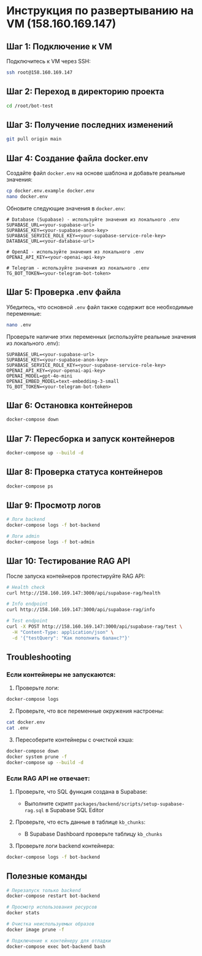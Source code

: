 # Инструкция по развертыванию на VM (158.160.169.147)

## Шаг 1: Подключение к VM

Подключитесь к VM через SSH:
```bash
ssh root@158.160.169.147
```

## Шаг 2: Переход в директорию проекта

```bash
cd /root/bot-test
```

## Шаг 3: Получение последних изменений

```bash
git pull origin main
```

## Шаг 4: Создание файла docker.env

Создайте файл `docker.env` на основе шаблона и добавьте реальные значения:

```bash
cp docker.env.example docker.env
nano docker.env
```

Обновите следующие значения в `docker.env`:

```env
# Database (Supabase) - используйте значения из локального .env
SUPABASE_URL=<your-supabase-url>
SUPABASE_KEY=<your-supabase-anon-key>
SUPABASE_SERVICE_ROLE_KEY=<your-supabase-service-role-key>
DATABASE_URL=<your-database-url>

# OpenAI - используйте значения из локального .env
OPENAI_API_KEY=<your-openai-api-key>

# Telegram - используйте значения из локального .env
TG_BOT_TOKEN=<your-telegram-bot-token>
```

## Шаг 5: Проверка .env файла

Убедитесь, что основной `.env` файл также содержит все необходимые переменные:

```bash
nano .env
```

Проверьте наличие этих переменных (используйте реальные значения из локального .env):
```env
SUPABASE_URL=<your-supabase-url>
SUPABASE_KEY=<your-supabase-anon-key>
SUPABASE_SERVICE_ROLE_KEY=<your-supabase-service-role-key>
OPENAI_API_KEY=<your-openai-api-key>
OPENAI_MODEL=gpt-4o-mini
OPENAI_EMBED_MODEL=text-embedding-3-small
TG_BOT_TOKEN=<your-telegram-bot-token>
```

## Шаг 6: Остановка контейнеров

```bash
docker-compose down
```

## Шаг 7: Пересборка и запуск контейнеров

```bash
docker-compose up --build -d
```

## Шаг 8: Проверка статуса контейнеров

```bash
docker-compose ps
```

## Шаг 9: Просмотр логов

```bash
# Логи backend
docker-compose logs -f bot-backend

# Логи admin
docker-compose logs -f bot-admin
```

## Шаг 10: Тестирование RAG API

После запуска контейнеров протестируйте RAG API:

```bash
# Health check
curl http://158.160.169.147:3000/api/supabase-rag/health

# Info endpoint
curl http://158.160.169.147:3000/api/supabase-rag/info

# Test endpoint
curl -X POST http://158.160.169.147:3000/api/supabase-rag/test \
  -H "Content-Type: application/json" \
  -d '{"testQuery": "Как пополнить баланс?"}'
```

## Troubleshooting

### Если контейнеры не запускаются:

1. Проверьте логи:
```bash
docker-compose logs
```

2. Проверьте, что все переменные окружения настроены:
```bash
cat docker.env
cat .env
```

3. Пересоберите контейнеры с очисткой кэша:
```bash
docker-compose down
docker system prune -f
docker-compose up --build -d
```

### Если RAG API не отвечает:

1. Проверьте, что SQL функция создана в Supabase:
   - Выполните скрипт `packages/backend/scripts/setup-supabase-rag.sql` в Supabase SQL Editor

2. Проверьте, что есть данные в таблице `kb_chunks`:
   - В Supabase Dashboard проверьте таблицу `kb_chunks`

3. Проверьте логи backend контейнера:
```bash
docker-compose logs -f bot-backend
```

## Полезные команды

```bash
# Перезапуск только backend
docker-compose restart bot-backend

# Просмотр использования ресурсов
docker stats

# Очистка неиспользуемых образов
docker image prune -f

# Подключение к контейнеру для отладки
docker-compose exec bot-backend bash
```
